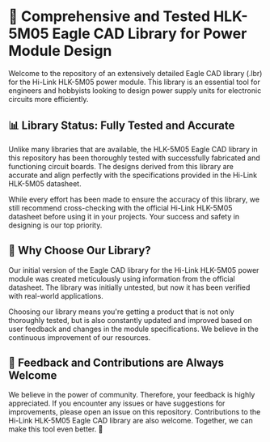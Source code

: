 # 🎯 Comprehensive and Tested HLK-5M05 Eagle CAD Library for Power Module Design

Welcome to the repository of an extensively detailed Eagle CAD library (.lbr) for the Hi-Link HLK-5M05 power module. This library is an essential tool for engineers and hobbyists looking to design power supply units for electronic circuits more efficiently.

## 📊 Library Status: Fully Tested and Accurate

Unlike many libraries that are available, the HLK-5M05 Eagle CAD library in this repository has been thoroughly tested with successfully fabricated and functioning circuit boards. The designs derived from this library are accurate and align perfectly with the specifications provided in the Hi-Link HLK-5M05 datasheet. 

While every effort has been made to ensure the accuracy of this library, we still recommend cross-checking with the official Hi-Link HLK-5M05 datasheet before using it in your projects. Your success and safety in designing is our top priority.

## 🎁 Why Choose Our Library?

Our initial version of the Eagle CAD library for the Hi-Link HLK-5M05 power module was created meticulously using information from the official datasheet. The library was initially untested, but now it has been verified with real-world applications.

Choosing our library means you're getting a product that is not only thoroughly tested, but is also constantly updated and improved based on user feedback and changes in the module specifications. We believe in the continuous improvement of our resources.

## 📣 Feedback and Contributions are Always Welcome

We believe in the power of community. Therefore, your feedback is highly appreciated. If you encounter any issues or have suggestions for improvements, please open an issue on this repository. Contributions to the Hi-Link HLK-5M05 Eagle CAD library are also welcome. Together, we can make this tool even better. 💪

